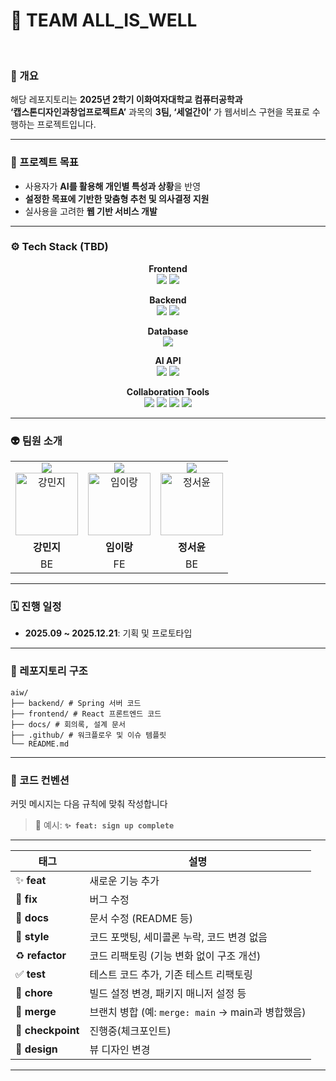 # 🤟 TEAM ALL_IS_WELL
<br>

### 📌 개요
해당 레포지토리는 **2025년 2학기 이화여자대학교 컴퓨터공학과**  
**‘캡스톤디자인과창업프로젝트A’** 과목의 **3팀, ‘세얼간이’** 가 웹서비스 구현을 목표로 수행하는 프로젝트입니다.

---

### 🎯 프로젝트 목표
- 사용자가 **AI를 활용해 개인별 특성과 상황**을 반영  
- **설정한 목표에 기반한 맞춤형 추천 및 의사결정 지원**  
- 실사용을 고려한 **웹 기반 서비스 개발**  

---

### ⚙️ Tech Stack (TBD)

<div align="center">

**Frontend**  
<img src="https://img.shields.io/badge/React-61DAFB?logo=react&logoColor=white&style=for-the-badge"/> 
<img src="https://img.shields.io/badge/JavaScript-F7DF1E?logo=javascript&logoColor=black&style=for-the-badge"/>

**Backend**  
<img src="https://img.shields.io/badge/Spring%20Boot-6DB33F?logo=springboot&logoColor=white&style=for-the-badge"/>
<img src="https://img.shields.io/badge/Java-007396?logo=java&logoColor=white&style=for-the-badge"/>

**Database**  
<img src="https://img.shields.io/badge/MySQL-4479A1?logo=mysql&logoColor=white&style=for-the-badge"/>

**AI API**  
<img src="https://img.shields.io/badge/OpenAI-412991?logo=openai&logoColor=white&style=for-the-badge"/> 
<img src="https://img.shields.io/badge/HuggingFace-FFAE00?logo=huggingface&logoColor=black&style=for-the-badge"/>  

**Collaboration Tools**  
<img src="https://img.shields.io/badge/GitHub-181717?logo=github&logoColor=white&style=for-the-badge"/> 
<img src="https://img.shields.io/badge/Slack-4A154B?logo=slack&logoColor=white&style=for-the-badge"/> 
<img src="https://img.shields.io/badge/Notion-000000?logo=notion&logoColor=white&style=for-the-badge"/> 
<img src="https://img.shields.io/badge/Discord-5865F2?logo=discord&logoColor=white&style=for-the-badge"/>
</div>


---
### 👽 팀원 소개

<table>
  <tbody>
    <tr>
      <td align="center">
        <img src="https://img.shields.io/badge/Team%20Member-fb69a3" /><br> <a href="https://github.com/monshelle"><img src="https://github.com/monshelle.png" width="100px;" alt="강민지"/></a> </td>
      <td align="center">
        <img src="https://img.shields.io/badge/Team%20Member-04e0d5" /><br> <a href="https://github.com/WHITENOISE523"><img src="https://github.com/WHITENOISE523.png" width="100px;" alt="임이랑"/></a> </td>
            <td align="center">
        <img src="https://img.shields.io/badge/Team%20Leader-8629f9" /><br> <a href="https://github.com/yoozafree"><img src="https://github.com/yoozafree.png" width="100px;" alt="정서윤"/></a> </td>
    </tr>
    <tr>
      <td align="center"><b>강민지</b></td> 
      <td align="center"><b>임이랑</b></td> 
      <td align="center"><b>정서윤</b></td>
    </tr>
    <tr>
      <td align="center">BE</td>
      <td align="center">FE</td>
      <td align="center">BE</td>
    </tr>
  </tbody>
</table>

---

### 🗓 진행 일정
- **2025.09 ~ 2025.12.21**: 기획 및 프로토타입

---
### 📂 레포지토리 구조
```
aiw/
├── backend/ # Spring 서버 코드
├── frontend/ # React 프론트엔드 코드
├── docs/ # 회의록, 설계 문서
├── .github/ # 워크플로우 및 이슈 템플릿
└── README.md
```

---

### 🧾 코드 컨벤션

커밋 메시지는 다음 규칙에 맞춰 작성합니다

> 📌 예시: **`✨ feat: sign up complete`**

---

| 태그                | 설명                                      |
|-------------------|-----------------------------------------|
| ✨ **feat**        | 새로운 기능 추가                               |
| 🐛 **fix**        | 버그 수정                                   |
| 📝 **docs**       | 문서 수정 (README 등)                        |
| 💄 **style**      | 코드 포맷팅, 세미콜론 누락, 코드 변경 없음               |
| ♻️ **refactor**   | 코드 리팩토링 (기능 변화 없이 구조 개선)                |
| ✅ **test**        | 테스트 코드 추가, 기존 테스트 리팩토링                  |
| 🔧 **chore**      | 빌드 설정 변경, 패키지 매니저 설정 등                  |
| 🔀 **merge**      | 브랜치 병합 (예: `merge: main` → main과 병합했음) |
| 📍 **checkpoint** | 진행중(체크포인트)                              |
| 🎨 **design**     | 뷰 디자인 변경                                |

---

